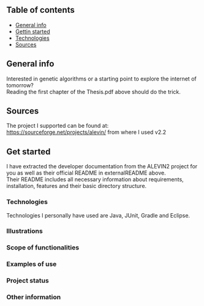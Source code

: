 ## Table of contents
* [General info](#general-info)
* [Gettin started](#get-started)
* [Technologies](#technologies)
* [Sources](#sources)


## General info
Interested in genetic algorithms or a starting point to explore the internet of tomorrow? <br>
Reading the first chapter of the Thesis.pdf above should do the trick. <p>

## Sources
The project I supported can be found at: https://sourceforge.net/projects/alevin/ from where I used v2.2 <br>

## Get started
I have extracted the developer documentation from the ALEVIN2 project for you as well as their official README in externalREADME above. <br>
Their README includes all necessary information about requirements, installation, features and their basic directory structure.

### Technologies <br>
Technologies I personally have used are Java, JUnit, Gradle and Eclipse.

### Illustrations <br>
### Scope of functionalities <br>
### Examples of use <br>
### Project status <br>
### Other information <br>



